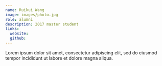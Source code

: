 ```yaml
---
name: Ruikui Wang
image: images/photo.jpg
role: alumni
description: 2017 master student
links:
  website: 
  github: 
---
```


Lorem ipsum dolor sit amet, consectetur adipiscing elit, sed do eiusmod tempor incididunt ut labore et dolore magna aliqua.
